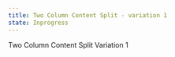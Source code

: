 ```yaml
---
title: Two Column Content Split - variation 1
state: Inprogress
---
```


Two Column Content Split Variation 1